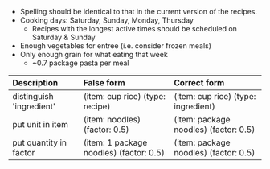 * Spelling should be identical to that in the current version of the recipes.
* Cooking days: Saturday, Sunday, Monday, Thursday
  * Recipes with the longest active times should be scheduled on Saturday & Sunday
* Enough vegetables for entree (i.e. consider frozen meals)
* Only enough grain for what eating that week
  * ~0.7 package pasta per meal


| Description              | False form                              | Correct form                          |
|:------------------------ |:--------------------------------------- |:------------------------------------- |
| distinguish 'ingredient' | (item: cup rice) (type: recipe)         | (item: cup rice) (type: ingredient)   |
| put unit in item         | (item: noodles) (factor: 0.5)           | (item: package noodles) (factor: 0.5) |
| put quantity in factor   | (item: 1 package noodles) (factor: 0.5) | (item: package noodles) (factor: 0.5) |


